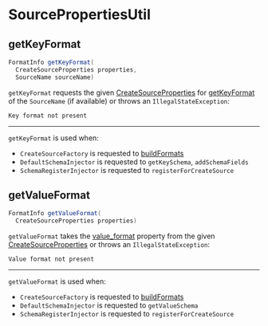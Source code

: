 # SourcePropertiesUtil

## <span id="getKeyFormat"> getKeyFormat

```java
FormatInfo getKeyFormat(
  CreateSourceProperties properties,
  SourceName sourceName)
```

`getKeyFormat` requests the given [CreateSourceProperties](CreateSourceProperties.md) for [getKeyFormat](CreateSourceProperties.md#getKeyFormat) of the `SourceName` (if available) or throws an `IllegalStateException`:

```text
Key format not present
```

---

`getKeyFormat` is used when:

* `CreateSourceFactory` is requested to [buildFormats](../CreateSourceFactory.md#buildFormats)
* `DefaultSchemaInjector` is requested to `getKeySchema`, `addSchemaFields`
* `SchemaRegisterInjector` is requested to `registerForCreateSource`

## <span id="getValueFormat"> getValueFormat

```java
FormatInfo getValueFormat(
  CreateSourceProperties properties)
```

`getValueFormat` takes the [value_format](#getValueFormat) property from the given [CreateSourceProperties](CreateSourceProperties.md) or throws an `IllegalStateException`:

```text
Value format not present
```

---

`getValueFormat` is used when:

* `CreateSourceFactory` is requested to [buildFormats](../CreateSourceFactory.md#buildFormats)
* `DefaultSchemaInjector` is requested to `getValueSchema`
* `SchemaRegisterInjector` is requested to `registerForCreateSource`
